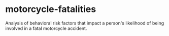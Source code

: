 # motorcycle-fatalities
Analysis of behavioral risk factors that impact a person's likelihood of being involved in a fatal motorcycle accident.
